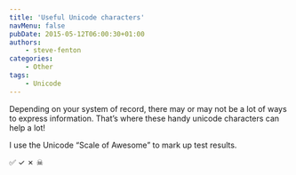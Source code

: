 ```yaml
---
title: 'Useful Unicode characters'
navMenu: false
pubDate: 2015-05-12T06:00:30+01:00
authors:
    - steve-fenton
categories:
    - Other
tags:
    - Unicode
---
```


Depending on your system of record, there may or may not be a lot of ways to express information. That’s where these handy unicode characters can help a lot!

I use the Unicode “Scale of Awesome” to mark up test results.

✅ ✓ ✗ ☠